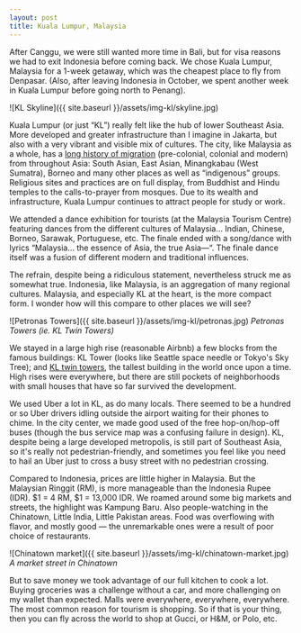 ```yaml
---
layout: post
title: Kuala Lumpur, Malaysia
---
```



After Canggu, we were still wanted more time in Bali, but for visa reasons we had to exit Indonesia before coming back. We chose Kuala Lumpur, Malaysia for a 1-week getaway, which was the cheapest place to fly from Denpasar. (Also, after leaving Indonesia in October, we spent another week in Kuala Lumpur before going north to Penang).

![KL Skyline]({{ site.baseurl }}/assets/img-kl/skyline.jpg)

Kuala Lumpur (or just “KL”) really felt like the hub of lower Southeast Asia. More developed and greater infrastructure than I imagine in Jakarta, but also with a very vibrant and visible mix of cultures. The city, like Malaysia as a whole, has a [long history of migration](https://www.wikiwand.com/en/Immigration_to_Malaysia) (pre-colonial, colonial and modern) from throughout Asia: South Asian, East Asian, Minangkabau (West Sumatra), Borneo and many other places as well as “indigenous” groups. Religious sites and practices are on full display, from Buddhist and Hindu temples to the calls-to-prayer from mosques. Due to its wealth and infrastructure, Kuala Lumpur continues to attract people for study or work.

We attended a dance exhibition for tourists (at the Malaysia Tourism Centre) featuring dances from the different cultures of Malaysia... Indian, Chinese, Borneo, Sarawak, Portuguese, etc. The finale ended with a song/dance with lyrics “Malaysia... the essence of Asia, the true Asia—“. The finale dance itself was a fusion of different modern and traditional influences.

The refrain, despite being a ridiculous statement, nevertheless struck me as somewhat true. Indonesia, like Malaysia, is an aggregation of many regional cultures. Malaysia, and especially KL at the heart, is the more compact form. I wonder how will this compare to other places we will see?

![Petronas Towers]({{ site.baseurl }}/assets/img-kl/petronas.jpg)
*Petronas Towers (ie. KL Twin Towers)*

We stayed in a large high rise (reasonable Airbnb) a few blocks from the famous buildings: KL Tower (looks like Seattle space needle or Tokyo's Sky Tree); and [KL twin towers](https://www.wikiwand.com/en/Petronas_Towers), the tallest building in the world once upon a time.  High rises were everywhere, but there are still pockets of neighborhoods with small houses that have so far survived the development.

We used Uber a lot in KL, as do many locals. There seemed to be a hundred or so Uber drivers idling outside the airport waiting for their phones to chime. In the city center, we made good used of the free hop-on/hop-off buses (though the bus service map was a confusing failure in design). KL, despite being a large developed metropolis, is still part of Southeast Asia, so it's really not pedestrian-friendly, and sometimes you feel like you need to hail an Uber just to cross a busy street with no pedestrian crossing.

Compared to Indonesia, prices are little higher in Malaysia. But the Malaysian Ringgit (RM), is more manageable than the Indonesia Rupee (IDR). $1 = 4 RM, $1 = 13,000 IDR. We roamed around some big markets and streets, the highlight was Kampung Baru. Also people-watching in the Chinatown, Little India, Little Pakistan areas. Food was overflowing with flavor, and mostly good — the unremarkable ones were  a result of poor choice of restaurants.

![Chinatown market]({{ site.baseurl }}/assets/img-kl/chinatown-market.jpg)
*A market street in Chinatown*

But to save money we took advantage of our full kitchen to cook a lot. Buying groceries was a challenge without a car, and more challenging on my wallet than expected. Malls were everywhere, everywhere, everywhere. The most common reason for tourism is shopping.  So if that is your thing, then you can fly across the world to shop at Gucci, or H&amp;M, or Polo, etc.

